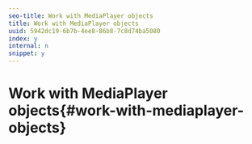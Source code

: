 ```yaml
---
seo-title: Work with MediaPlayer objects
title: Work with MediaPlayer objects
uuid: 5942dc19-6b7b-4ee8-86b8-7c8d74ba5080
index: y
internal: n
snippet: y
---
```


# Work with MediaPlayer objects{#work-with-mediaplayer-objects}

